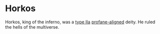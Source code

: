 # Horkos

Horkos, king of the inferno, was a [type IIa](introduction.md#type-iia-deity-constructed) [profane-aligned](../cosmology/clock-of-being.md) deity. He ruled the hells of the multiverse.